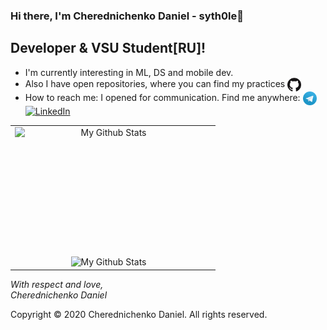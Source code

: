 ### Hi there, I'm Cherednichenko Daniel - syth0le👋

## Developer & VSU Student[RU]!

- I'm currently interesting in ML, DS and mobile dev.
- Also I have open repositories, where you can find my practices <a href="https://github.com/syth0le?tab=repositories"><img align="center" alt="Repositories" width="22px" src="https://raw.githubusercontent.com/github/explore/78df643247d429f6cc873026c0622819ad797942/topics/github/github.png" /></a>
- How to reach me: I opened for communication. Find me anywhere: <a href="https://t.me/syth0le"><img align="center" alt="Telegram" width="22px" src="https://raw.githubusercontent.com/github/explore/80688e429a7d4ef2fca1e82350fe8e3517d3494d/topics/telegram/telegram.png" /></a>
<a href="https://www.linkedin.com/in/daniil-cherednichenko-4294141b0/"><img align="center" alt="LinkedIn" width="22px" src="https://cdn.worldvectorlogo.com/logos/linkedin-icon.svg" /></a>

| | |
|:-------------------------:|:-------------------------:|
|<img align="left" alt="My Github Stats"  width="300" height="200" src="https://github-readme-stats.vercel.app/apiusername=syth0le&show_icons=true&theme=tokyonight&count_private=true&hide=issues,prs" /> |
<img align="center" alt="My Github Stats" src="https://github-readme-stats.vercel.app/api/top-langs/?username=syth0le&layout=compact" />|

<i>With respect and love,<br>Cherednichenko Daniel</i>

Copyright © 2020 Cherednichenko Daniel. All rights reserved.